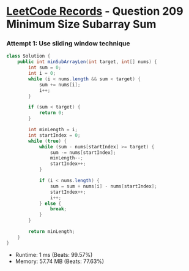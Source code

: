 # [LeetCode Records](../../README.md) - Question 209 Minimum Size Subarray Sum

### Attempt 1: Use sliding window technique
```java
class Solution {
    public int minSubArrayLen(int target, int[] nums) {
        int sum = 0;
        int i = 0;
        while (i < nums.length && sum < target) {
            sum += nums[i];
            i++;
        }

        if (sum < target) {
            return 0;
        }

        int minLength = i;
        int startIndex = 0;
        while (true) {
            while (sum - nums[startIndex] >= target) {
                sum -= nums[startIndex];
                minLength--;
                startIndex++;
            }

            if (i < nums.length) {
                sum = sum + nums[i] - nums[startIndex];
                startIndex++;
                i++;
            } else {
                break;
            }
        }

        return minLength;
    }
}
```
- Runtime: 1 ms (Beats: 99.57%)
- Memory: 57.74 MB (Beats: 77.63%)

<br>
